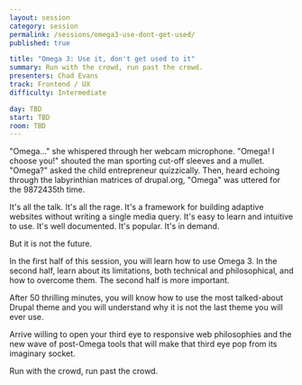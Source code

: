 ```yaml
---
layout: session
category: session
permalink: /sessions/omega3-use-dont-get-used/
published: true

title: "Omega 3: Use it, don't get used to it"
summary: Run with the crowd, run past the crowd.
presenters: Chad Evans
track: Frontend / UX
difficulty: Intermediate

day: TBD
start: TBD
room: TBD
---
```


"Omega…" she whispered through her webcam microphone. "Omega! I choose you!" shouted the man sporting cut-off sleeves and a mullet. "Omega?" asked the child entrepreneur quizzically. Then, heard echoing through the labyrinthian matrices of drupal.org, "Omega" was uttered for the 9872435th time.

It's all the talk. It's all the rage. It's a framework for building adaptive websites without writing a single media query. It's easy to learn and intuitive to use. It's well documented. It's popular. It's in demand.

But it is not the future.

In the first half of this session, you will learn how to use Omega 3. In the second half, learn about its limitations, both technical and philosophical, and how to overcome them. The second half is more important.

After 50 thrilling minutes, you will know how to use the most talked-about Drupal theme and you will understand why it is not the last theme you will ever use.

Arrive willing to open your third eye to responsive web philosophies and the new wave of post-Omega tools that will make that third eye pop from its imaginary socket.

Run with the crowd, run past the crowd.
